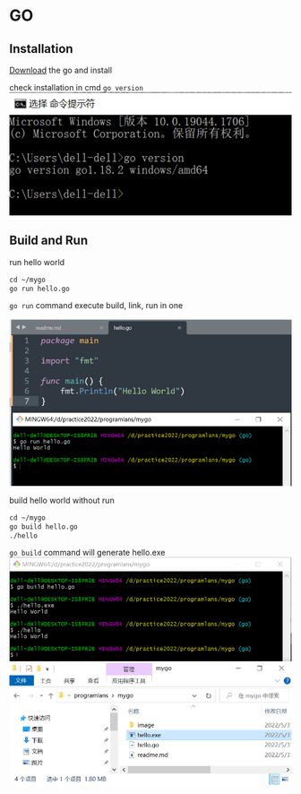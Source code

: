 # GO 

## Installation
[Download](https://go.dev/dl/) the go and install

check installation in cmd
`go version`
![](image/goversion.png)
## Build and Run
run hello world
```
cd ~/mygo
go run hello.go
```

`go run` command execute build, link, run in one

![](image/gorun.png)

build hello world without run
```
cd ~/mygo
go build hello.go
./hello
```
`go build` command will generate hello.exe
![](image/gobuild.png)

